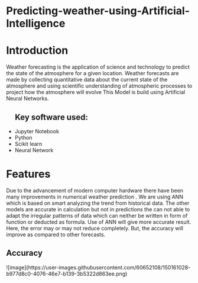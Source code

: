 # Predicting-weather-using-Artificial-Intelligence
<h1>Introduction</h1>
Weather forecasting is the application of science and technology to predict the state of the atmosphere for a given location.  Weather forecasts are made by collecting quantitative data about the current state of the atmosphere  and  using  scientific  understanding  of  atmospheric  processes  to  project  how  the  atmosphere  will evolve
This Model is build using Artificial Neural Networks.
<ul><h2>Key software used:</h2>
</t><li>Jupyter Notebook<br></li>
</t><li>Python<br></li>
</t><li>Scikit learn<br></li>
</t><li>Neural Network<br></ul></li>

<h1> Features</h2>
Due to the advancement of modern computer hardware there have been many improvements in numerical weather prediction . We are using ANN which is based on smart analyzing the trend from historical data.
The other models are accurate in calculation but not in predictions the can not able to adapt the irregular patterns of data which can neither be written in form of function or deducted as formula.
Use of ANN will give more accurate result. Here, the error may or may not reduce completely. But, the accuracy will improve as compared to other forecasts.

<h2>Accuracy</h2>
![image](https://user-images.githubusercontent.com/60652108/150161028-b977d8c0-4076-46e7-b139-3b5322d863ee.png)


